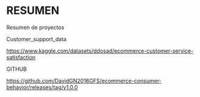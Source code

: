 # RESUMEN
Resumen de proyectos

Customer_support_data

https://www.kaggle.com/datasets/ddosad/ecommerce-customer-service-satisfaction

GITHUB

https://github.com/DavidGN2016GFS/ecommerce-consumer-behavior/releases/tag/v1.0.0
